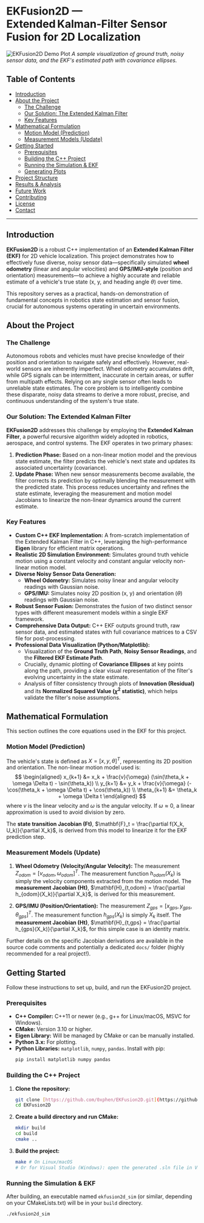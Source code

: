 # EKFusion2D — Extended Kalman‑Filter Sensor Fusion for 2D Localization

![EKFusion2D Demo Plot](docs/ekf_demo_plot.png)
_A sample visualization of ground truth, noisy sensor data, and the EKF's estimated path with covariance ellipses._

## Table of Contents
* [Introduction](#introduction)
* [About the Project](#about-the-project)
    * [The Challenge](#the-challenge)
    * [Our Solution: The Extended Kalman Filter](#our-solution-the-extended-kalman-filter)
    * [Key Features](#key-features)
* [Mathematical Formulation](#mathematical-formulation)
    * [Motion Model (Prediction)](#motion-model-prediction)
    * [Measurement Models (Update)](#measurement-models-update)
* [Getting Started](#getting-started)
    * [Prerequisites](#prerequisites)
    * [Building the C++ Project](#building-the-c-project)
    * [Running the Simulation & EKF](#running-the-simulation--ekf)
    * [Generating Plots](#generating-plots)
* [Project Structure](#project-structure)
* [Results & Analysis](#results--analysis)
* [Future Work](#future-work)
* [Contributing](#contributing)
* [License](#license)
* [Contact](#contact)

---

## Introduction

**EKFusion2D** is a robust C++ implementation of an **Extended Kalman Filter (EKF)** for 2D vehicle localization. This project demonstrates how to effectively fuse diverse, noisy sensor data—specifically simulated **wheel odometry** (linear and angular velocities) and **GPS/IMU-style** (position and orientation) measurements—to achieve a highly accurate and reliable estimate of a vehicle's true state (x, y, and heading angle $\theta$) over time.

This repository serves as a practical, hands-on demonstration of fundamental concepts in robotics state estimation and sensor fusion, crucial for autonomous systems operating in uncertain environments.

## About the Project

### The Challenge

Autonomous robots and vehicles must have precise knowledge of their position and orientation to navigate safely and effectively. However, real-world sensors are inherently imperfect. Wheel odometry accumulates drift, while GPS signals can be intermittent, inaccurate in certain areas, or suffer from multipath effects. Relying on any single sensor often leads to unreliable state estimates. The core problem is to intelligently combine these disparate, noisy data streams to derive a more robust, precise, and continuous understanding of the system's true state.

### Our Solution: The Extended Kalman Filter

**EKFusion2D** addresses this challenge by employing the **Extended Kalman Filter**, a powerful recursive algorithm widely adopted in robotics, aerospace, and control systems. The EKF operates in two primary phases:

1.  **Prediction Phase:** Based on a non-linear motion model and the previous state estimate, the filter predicts the vehicle's next state and updates its associated uncertainty (covariance).
2.  **Update Phase:** When new sensor measurements become available, the filter corrects its prediction by optimally blending the measurement with the predicted state. This process reduces uncertainty and refines the state estimate, leveraging the measurement and motion model Jacobians to linearize the non-linear dynamics around the current estimate.

### Key Features

* **Custom C++ EKF Implementation:** A from-scratch implementation of the Extended Kalman Filter in C++, leveraging the high-performance **Eigen** library for efficient matrix operations.
* **Realistic 2D Simulation Environment:** Simulates ground truth vehicle motion using a constant velocity and constant angular velocity non-linear motion model.
* **Diverse Noisy Sensor Data Generation:**
    * **Wheel Odometry:** Simulates noisy linear and angular velocity readings with Gaussian noise.
    * **GPS/IMU:** Simulates noisy 2D position (x, y) and orientation ($\theta$) readings with Gaussian noise.
* **Robust Sensor Fusion:** Demonstrates the fusion of two distinct sensor types with different measurement models within a single EKF framework.
* **Comprehensive Data Output:** C++ EKF outputs ground truth, raw sensor data, and estimated states with full covariance matrices to a CSV file for post-processing.
* **Professional Data Visualization (Python/Matplotlib):**
    * Visualization of the **Ground Truth Path**, **Noisy Sensor Readings**, and the **Filtered EKF Estimate Path**.
    * Crucially, dynamic plotting of **Covariance Ellipses** at key points along the path, providing a clear visual representation of the filter's evolving uncertainty in the state estimate.
    * Analysis of filter consistency through plots of **Innovation (Residual)** and its **Normalized Squared Value ($\chi^2$ statistic)**, which helps validate the filter's noise assumptions.

## Mathematical Formulation

This section outlines the core equations used in the EKF for this project.

### Motion Model (Prediction)

The vehicle's state is defined as $X = [x, y, \theta]^T$, representing its 2D position and orientation.
The non-linear motion model used is:
$$
\begin{aligned}
x_{k+1} &= x_k + \frac{v}{\omega} (\sin(\theta_k + \omega \Delta t) - \sin(\theta_k)) \\
y_{k+1} &= y_k + \frac{v}{\omega} (-\cos(\theta_k + \omega \Delta t) + \cos(\theta_k)) \\
\theta_{k+1} &= \theta_k + \omega \Delta t
\end{aligned}
$$
where $v$ is the linear velocity and $\omega$ is the angular velocity. If $\omega \approx 0$, a linear approximation is used to avoid division by zero.

The **state transition Jacobian (Ft)**, $\mathbf{F}_t = \frac{\partial f(X_k, U_k)}{\partial X_k}$, is derived from this model to linearize it for the EKF prediction step.

### Measurement Models (Update)

1.  **Wheel Odometry (Velocity/Angular Velocity):**
    The measurement $Z_{odom} = [v_{odom}, \omega_{odom}]^T$.
    The measurement function $h_{odom}(X_k)$ is simply the velocity components extracted from the motion model.
    The **measurement Jacobian (Ht)**, $\mathbf{H}_{t,odom} = \frac{\partial h_{odom}(X_k)}{\partial X_k}$, is derived for this measurement.

2.  **GPS/IMU (Position/Orientation):**
    The measurement $Z_{gps} = [x_{gps}, y_{gps}, \theta_{gps}]^T$.
    The measurement function $h_{gps}(X_k)$ is simply $X_k$ itself.
    The **measurement Jacobian (Ht)**, $\mathbf{H}_{t,gps} = \frac{\partial h_{gps}(X_k)}{\partial X_k}$, for this simple case is an identity matrix.

Further details on the specific Jacobian derivations are available in the source code comments and potentially a dedicated `docs/` folder (highly recommended for a real project!).

## Getting Started

Follow these instructions to set up, build, and run the EKFusion2D project.

### Prerequisites

* **C++ Compiler:** C++11 or newer (e.g., g++ for Linux/macOS, MSVC for Windows).
* **CMake:** Version 3.10 or higher.
* **Eigen Library:** Will be managed by CMake or can be manually installed.
* **Python 3.x:** For plotting.
* **Python Libraries:** `matplotlib`, `numpy`, `pandas`. Install with pip:
    ```bash
    pip install matplotlib numpy pandas
    ```

### Building the C++ Project

1.  **Clone the repository:**
    ```bash
    git clone [https://github.com/0xphen/EKFusion2D.git](https://github.com/0xphen/EKFusion2D.git)
    cd EKFusion2D
    ```
2.  **Create a build directory and run CMake:**
    ```bash
    mkdir build
    cd build
    cmake ..
    ```
3.  **Build the project:**
    ```bash
    make # On Linux/macOS
    # Or for Visual Studio (Windows): open the generated .sln file in VS and build
    ```

### Running the Simulation & EKF

After building, an executable named `ekfusion2d_sim` (or similar, depending on your CMakeLists.txt) will be in your `build` directory.

```bash
./ekfusion2d_sim
